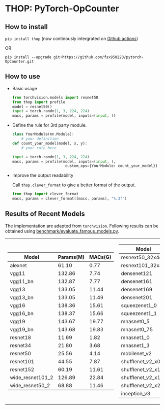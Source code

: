 # THOP: PyTorch-OpCounter

## How to install 
    
`pip install thop` (now continously intergrated on [Github actions](https://github.com/features/actions))

OR

`pip install --upgrade git+https://github.com/fsx950223/pytorch-OpCounter.git`
    
## How to use 
* Basic usage 
    ```python
    from torchvision.models import resnet50
    from thop import profile
    model = resnet50()
    input = torch.randn(1, 3, 224, 224)
    macs, params = profile(model, inputs=(input, ))
    ```    

* Define the rule for 3rd party module.
    ```python
    class YourModule(nn.Module):
        # your definition
    def count_your_model(model, x, y):
        # your rule here
    
    input = torch.randn(1, 3, 224, 224)
    macs, params = profile(model, inputs=(input, ), 
                            custom_ops={YourModule: count_your_model})
    ```
    
* Improve the output readability

    Call `thop.clever_format` to give a better format of the output.
    ```python
    from thop import clever_format
    macs, params = clever_format([macs, params], "%.3f")
    ```    
    
## Results of Recent Models

The implementation are adapted from `torchvision`. Following results can be obtained using [benchmark/evaluate_famous_models.py](benchmark/evaluate_famous_models.py).

<p align="center">
<table>
<tr>
<td>

Model | Params(M) | MACs(G)
---|---|---
alexnet | 61.10 | 0.77
vgg11 | 132.86 | 7.74
vgg11_bn | 132.87 | 7.77
vgg13 | 133.05 | 11.44
vgg13_bn | 133.05 | 11.49
vgg16 | 138.36 | 15.61
vgg16_bn | 138.37 | 15.66
vgg19 | 143.67 | 19.77
vgg19_bn | 143.68 | 19.83
resnet18 | 11.69 | 1.82
resnet34 | 21.80 | 3.68
resnet50 | 25.56 | 4.14
resnet101 | 44.55 | 7.87
resnet152 | 60.19 | 11.61
wide_resnet101_2 | 126.89 | 22.84
wide_resnet50_2 | 68.88 | 11.46

</td>
<td>

Model | Params(M) | MACs(G)
---|---|---
resnext50_32x4d | 25.03 | 4.29
resnext101_32x8d | 88.79 | 16.54
densenet121 | 7.98 | 2.90
densenet161 | 28.68 | 7.85
densenet169 | 14.15 | 3.44
densenet201 | 20.01 | 4.39
squeezenet1_0 | 1.25 | 0.82
squeezenet1_1 | 1.24 | 0.35
mnasnet0_5 | 2.22 | 0.14
mnasnet0_75 | 3.17 | 0.24
mnasnet1_0 | 4.38 | 0.34
mnasnet1_3 | 6.28 | 0.53
mobilenet_v2 | 3.50 | 0.33
shufflenet_v2_x0_5 | 1.37 | 0.05
shufflenet_v2_x1_0 | 2.28 | 0.15
shufflenet_v2_x1_5 | 3.50 | 0.31
shufflenet_v2_x2_0 | 7.39 | 0.60
inception_v3 | 27.16 | 5.75

</td>
</tr>
</p>
